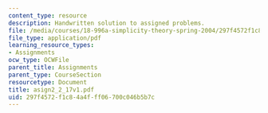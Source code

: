 ```yaml
---
content_type: resource
description: Handwritten solution to assigned problems.
file: /media/courses/18-996a-simplicity-theory-spring-2004/297f4572f1c84a4fff06700c046b5b7c_asign2_2_17v1.pdf
file_type: application/pdf
learning_resource_types:
- Assignments
ocw_type: OCWFile
parent_title: Assignments
parent_type: CourseSection
resourcetype: Document
title: asign2_2_17v1.pdf
uid: 297f4572-f1c8-4a4f-ff06-700c046b5b7c
---
```

